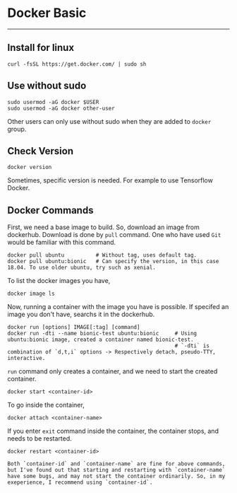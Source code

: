 # Docker Basic
---

## Install for linux
```
curl -fsSL https://get.docker.com/ | sudo sh
```
## Use without sudo
```
sudo usermod -aG docker $USER
sudo usermod -aG docker other-user
```
Other users can only use without sudo when they are added to `docker` group.

## Check Version
```
docker version
```
Sometimes, specific version is needed. For example to use Tensorflow Docker.

## Docker Commands
First, we need a base image to build. So, download an image from dockerhub.
Download is done by `pull` command. One who have used `Git` would be familiar with this command.
```
docker pull ubuntu          # Without tag, uses default tag.
docker pull ubuntu:bionic   # Can specify the version, in this case 18.04. To use older ubuntu, try such as xenial.
```
To list the docker images you have,
```
docker image ls
```
Now, running a container with the image you have is possible.
If specifed an image you don't have, searchs it in the dockerhub.
```
docker run [options] IMAGE[:tag] [command]
docker run -dti --name bionic-test ubuntu:bionic     # Using ubuntu:bionic image, created a container named bionic-test.
                                                     # `-dti` is combination of `d,t,i` options -> Respectively detach, pseudo-TTY, interactive.
```
`run` command only creates a container, and we need to start the created container. 
```
docker start <container-id>
```
To go inside the container,
```
docker attach <container-name>
```
If you enter `exit` command inside the container, the container stops, and needs to be restarted.
```
docker restart <container-id>

Both `container-id` and `container-name` are fine for above commands, but I've found out that starting and restarting with `container-name` have some bugs, and may not start the container ordinarily. So, in my exeperience, I recommend using `container-id`.
```
